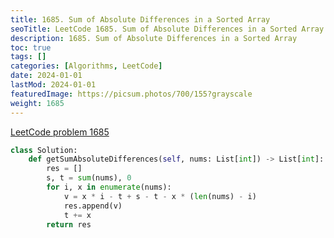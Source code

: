 ```yaml
---
title: 1685. Sum of Absolute Differences in a Sorted Array
seoTitle: LeetCode 1685. Sum of Absolute Differences in a Sorted Array | Python solution and explanation
description: 1685. Sum of Absolute Differences in a Sorted Array
toc: true
tags: []
categories: [Algorithms, LeetCode]
date: 2024-01-01
lastMod: 2024-01-01
featuredImage: https://picsum.photos/700/155?grayscale
weight: 1685
---
```


[LeetCode problem 1685](https://leetcode.com/problems/sum-of-absolute-differences-in-a-sorted-array/)

```python
class Solution:
    def getSumAbsoluteDifferences(self, nums: List[int]) -> List[int]:
        res = []
        s, t = sum(nums), 0
        for i, x in enumerate(nums):
            v = x * i - t + s - t - x * (len(nums) - i)
            res.append(v)
            t += x
        return res

```
